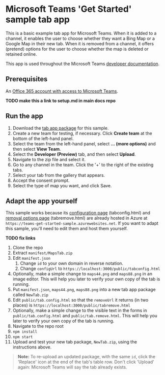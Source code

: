 # Microsoft Teams 'Get Started' sample tab app

This is a basic example tab app for Microsoft Teams.  When it is added to a channel, it enables the user to choose whether they want a Bing Map or a Google Map in their new tab.  When it is removed from a channel, it offers (pretend) options for the user to choose whether the map is deleted or retained online. 

This app is used throughout the Microsoft Teams [developer documentation](https://aka.ms/microsoftteamstabsplatform). 

## Prerequisites

An [Office 365 account with access to Microsoft Teams]().

**TODO make this a link to setup.md in main docs repo**

## Run the app

1. Download the [tab app package](https://github.com/OfficeDev/microsoft-teams-sample-get-started/blob/master/manifest/MapsTab.zip) for this sample. 
2. Create a new team for testing, if necessary.  Click **Create team** at the bottom of the left-hand panel.
3. Select the team from the left-hand panel, select **... (more options)** and then select **View Team**.
4. Select the **Developer (Preview)** tab, and then select **Upload**.
5. Navigate to the zip file and select it.
6. Go to any channel in the team.  Click the '+' to the right of the existing tabs. 
7. Select your tab from the gallery that appears.
8. Accept the consent prompt.
9. Select the type of map you want, and click Save.

## Adapt the app yourself

This sample works because its [configuration page]() (tabconfig.html) and [removal options page]() (tabremove.html) are already hosted in Azure at `https://teams-get-started-sample.azurewebsites.net`.  If you want to adapt this sample, you'll need to edit them and host them yourself.  

**TODO fix links**

1. Clone the repo
2. Extract `manifest/MapsTab.zip`
3. Edit `manifest.json`
   1. Change `id` to your own domain in reverse notation.
   2. Change `configUrl` to `https://localhost:3000/public/tabconfig.html`
4. Optionally, make a simple change to `maps44.png` and `maps88.png` in an image editor. This will help you later to verify your own copy of the tab is running. 
5. Put `manifest.json`, `maps44.png`, `maps88.png` into a new tab app package called `NewTab.zip`
5. Edit `public/tab.config.html` so that the `removeUrl` it returns (in two places) is `https://localhost:3000/public/tabremove.html`
7. Optionally, make a simple change to the visible text in the forms in `public/tab.config.html` and `public/tab.remove.html`. This will help you later to verify your own copy of the tab is running.
8. Navigate to the repo root
9. `npm install`
10. `npm start`
11. Upload and test your new tab package, `NewTab.zip`, using the instructions above.

> **Note:** To re-upload an updated package, with the same `id`, click the 'Replace' icon at the end of the tab's table row.  Don't click 'Upload' again: Microsoft Teams will say the tab already exists.

